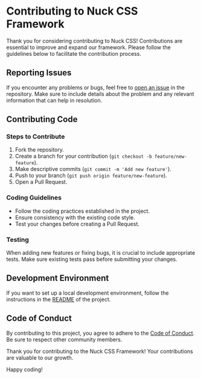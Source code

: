 # Contributing to Nuck CSS Framework

Thank you for considering contributing to Nuck CSS! Contributions are essential to improve and expand our framework. Please follow the guidelines below to facilitate the contribution process.

## Reporting Issues

If you encounter any problems or bugs, feel free to [open an issue](https://github.com/FelipePoter/Nuck-CSS/issues) in the repository. Make sure to include details about the problem and any relevant information that can help in resolution.

## Contributing Code

### Steps to Contribute

1. Fork the repository.
2. Create a branch for your contribution (`git checkout -b feature/new-feature`).
3. Make descriptive commits (`git commit -m 'Add new feature'`).
4. Push to your branch (`git push origin feature/new-feature`).
5. Open a Pull Request.

### Coding Guidelines

- Follow the coding practices established in the project.
- Ensure consistency with the existing code style.
- Test your changes before creating a Pull Request.

### Testing

When adding new features or fixing bugs, it is crucial to include appropriate tests. Make sure existing tests pass before submitting your changes.

## Development Environment

If you want to set up a local development environment, follow the instructions in the [README](https://github.com/FelipePoter/Nuck-CSS/blob/main/README.md) of the project.

## Code of Conduct

By contributing to this project, you agree to adhere to the [Code of Conduct](link_to_code_of_conduct). Be sure to respect other community members.

Thank you for contributing to the Nuck CSS Framework! Your contributions are valuable to our growth.

Happy coding!
